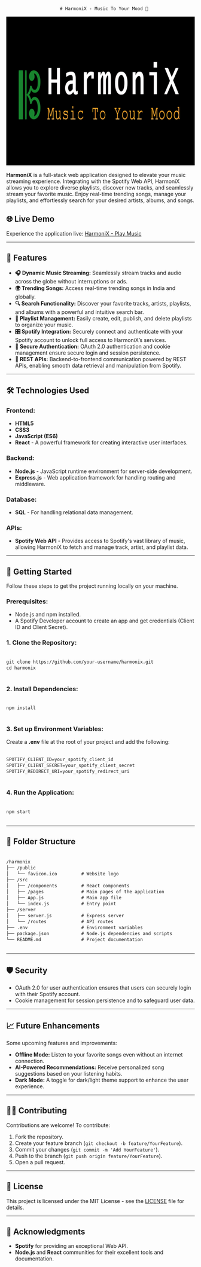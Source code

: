                         # HarmoniX - Music To Your Mood 🎵

<img src="./vite-project/src/assets/media/Logo_Readme.png" alt="HarmoniX Logo" width="875" height="398">

<p>
  <strong>HarmoniX</strong> is a full-stack web application designed to elevate your music streaming experience. Integrating with the Spotify Web API, HarmoniX allows you to explore diverse playlists, discover new tracks, and seamlessly stream your favorite music. Enjoy real-time trending songs, manage your playlists, and effortlessly search for your desired artists, albums, and songs.
</p>

<h2>🌐 Live Demo</h2>
<p>
  Experience the application live: 
  <a href="https://harmonix-play.vercel.app" target="_blank">
    HarmoniX - Play Music
  </a>
</p>

<hr>

<h2>📜 Features</h2>

<ul>
  <li><strong>🎧 Dynamic Music Streaming:</strong> Seamlessly stream tracks and audio across the globe without interruptions or ads.</li>
  <li><strong>🌍 Trending Songs:</strong> Access real-time trending songs in India and globally.</li>
  <li><strong>🔍 Search Functionality:</strong> Discover your favorite tracks, artists, playlists, and albums with a powerful and intuitive search bar.</li>
  <li><strong>📑 Playlist Management:</strong> Easily create, edit, publish, and delete playlists to organize your music.</li>
  <li><strong>🎛️ Spotify Integration:</strong> Securely connect and authenticate with your Spotify account to unlock full access to HarmoniX’s services.</li>
  <li><strong>🔑 Secure Authentication:</strong> OAuth 2.0 authentication and cookie management ensure secure login and session persistence.</li>
  <li><strong>🔄 REST APIs:</strong> Backend-to-frontend communication powered by REST APIs, enabling smooth data retrieval and manipulation from Spotify.</li>
</ul>

<hr>

<h2>🛠️ Technologies Used</h2>

<h3>Frontend:</h3>
<ul>
  <li><strong>HTML5</strong></li>
  <li><strong>CSS3</strong></li>
  <li><strong>JavaScript (ES6)</strong></li>
  <li><strong>React</strong> - A powerful framework for creating interactive user interfaces.</li>
</ul>

<h3>Backend:</h3>
<ul>
  <li><strong>Node.js</strong> - JavaScript runtime environment for server-side development.</li>
  <li><strong>Express.js</strong> - Web application framework for handling routing and middleware.</li>
</ul>

<h3>Database:</h3>
<ul>
  <li><strong>SQL</strong> - For handling relational data management.</li>
</ul>

<h3>APIs:</h3>
<ul>
  <li><strong>Spotify Web API</strong> - Provides access to Spotify's vast library of music, allowing HarmoniX to fetch and manage track, artist, and playlist data.</li>
</ul>

<hr>

<h2>🚀 Getting Started</h2>

<p>Follow these steps to get the project running locally on your machine.</p>

<h3>Prerequisites:</h3>
<ul>
  <li>Node.js and npm installed.</li>
  <li>A Spotify Developer account to create an app and get credentials (Client ID and Client Secret).</li>
</ul>

<h3>1. Clone the Repository:</h3>
<pre>
<code>
git clone https://github.com/your-username/harmonix.git
cd harmonix
</code>
</pre>

<h3>2. Install Dependencies:</h3>
<pre>
<code>
npm install
</code>
</pre>

<h3>3. Set up Environment Variables:</h3>
<p>Create a <strong>.env</strong> file at the root of your project and add the following:</p>
<pre>
<code>
SPOTIFY_CLIENT_ID=your_spotify_client_id
SPOTIFY_CLIENT_SECRET=your_spotify_client_secret
SPOTIFY_REDIRECT_URI=your_spotify_redirect_uri
</code>
</pre>

<h3>4. Run the Application:</h3>
<pre>
<code>
npm start
</code>
</pre>

<hr>

<h2>📂 Folder Structure</h2>

<pre>
<code>
/harmonix
├── /public
│   └── favicon.ico         # Website logo
├── /src
│   ├── /components         # React components
│   ├── /pages              # Main pages of the application
│   ├── App.js              # Main app file
│   └── index.js            # Entry point
├── /server
│   ├── server.js           # Express server
│   └── /routes             # API routes
├── .env                    # Environment variables
├── package.json            # Node.js dependencies and scripts
└── README.md               # Project documentation
</code>
</pre>

<hr>

<h2>🛡️ Security</h2>

<ul>
  <li>OAuth 2.0 for user authentication ensures that users can securely login with their Spotify account.</li>
  <li>Cookie management for session persistence and to safeguard user data.</li>
</ul>

<hr>

<h2>📈 Future Enhancements</h2>

<p>Some upcoming features and improvements:</p>
<ul>
  <li><strong>Offline Mode:</strong> Listen to your favorite songs even without an internet connection.</li>
  <li><strong>AI-Powered Recommendations:</strong> Receive personalized song suggestions based on your listening habits.</li>
  <li><strong>Dark Mode:</strong> A toggle for dark/light theme support to enhance the user experience.</li>
</ul>

<hr>

<h2>🧑‍💻 Contributing</h2>

<p>Contributions are welcome! To contribute:</p>
<ol>
  <li>Fork the repository.</li>
  <li>Create your feature branch (<code>git checkout -b feature/YourFeature</code>).</li>
  <li>Commit your changes (<code>git commit -m 'Add YourFeature'</code>).</li>
  <li>Push to the branch (<code>git push origin feature/YourFeature</code>).</li>
  <li>Open a pull request.</li>
</ol>

<hr>

<h2>📝 License</h2>

<p>This project is licensed under the MIT License - see the <a href="./LICENSE">LICENSE</a> file for details.</p>

<hr>

<h2>🙌 Acknowledgments</h2>

<ul>
  <li><strong>Spotify</strong> for providing an exceptional Web API.</li>
  <li><strong>Node.js</strong> and <strong>React</strong> communities for their excellent tools and documentation.</li>
</ul>

